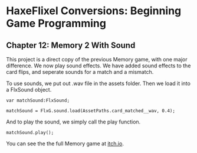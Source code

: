 # HaxeFlixel Conversions: Beginning Game Programming
## Chapter 12: Memory 2 With Sound

This project is a direct copy of the previous Memory game, with one major difference. We now play sound effects. We have added sound effects to the card flips, and seperate sounds for a match and a mismatch. 

To use sounds, we put out .wav file in the assets folder. Then we load it into a FlxSound object.

```
var matchSound:FlxSound;

matchSound = FlxG.sound.load(AssetPaths.card_matched__wav, 0.4);
```

And to play the sound, we simply call the play function.

```
matchSound.play();
```

You can see the the full Memory game at [itch.io](https://heroofdermwood.itch.io/bgp-memory-example).